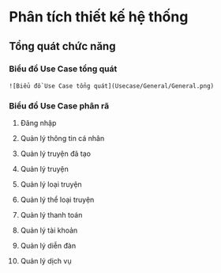 # Phân tích thiết kế hệ thống

## Tổng quát chức năng

### Biểu đồ Use Case tổng quát

    ![Biểu đồ Use Case tổng quát](Usecase/General/General.png)

### Biểu đồ Use Case phân rã

1.	Đăng nhập

2.	Quản lý thông tin cá nhân

3.	Quản lý truyện đã tạo

4.	Quản lý truyện

5.	Quản lý loại truyện

6.	Quản lý thể loại truyện

7.	Quản lý thanh toán

8.	Quản lý tài khoản

9.	Quản lý diễn đàn

10. Quản lý dịch vụ
